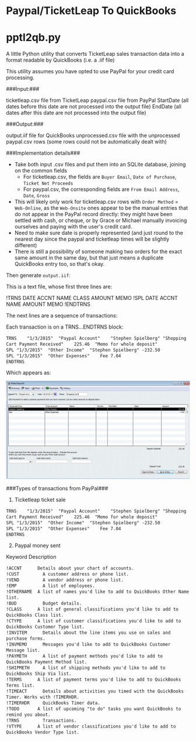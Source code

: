 # Paypal/TicketLeap To QuickBooks
# pptl2qb.py

A little Python utility that converts TicketLeap sales transaction data into a format readable by QuickBooks (i.e. a .iif file)

This utility assumes you have opted to use PayPal for your credit card processing.

###Input:###

ticketleap.csv file from TicketLeap
paypal.csv file from PayPal
StartDate    (all dates before this date are not processed into the output file)
EndDate      (all dates after this date are not processed into the output file)

###Output:###

output.iif file for QuickBooks
unprocessed.csv file with the unprocessed paypal.csv rows (some rows could not be automatically dealt with)

###Implementation details###
- Take both input .csv files and put them into an SQLite database, joining on the common fields
  - For ticketleap.csv, the fields are `Buyer Email`, `Date of Purchase`, `Ticket Net Proceeds`
  - For paypal.csv, the corresponding fields are `From Email Address`, `Date`, `Gross`
- This will likely only work for ticketleap.csv rows with `Order Method` = `Web-Online`, as the `Web-Onsite` ones appear to be the manual entries that do not appear in the PayPal record directly: they might have been settled with cash, or cheque, or by Grace or Michael manually invoicing ourselves and paying with the user's credit card.
- Need to make sure date is properly represented (and just round to the nearest day since the paypal and ticketleap times will be slightly different)
- There is still a possibility of someone making two orders for the exact same amount in the same day, but that just means a duplicate QuickBooks entry too, so that's okay.

Then generate `output.iif`:

This is a text file, whose first three lines are:

!TRNS	DATE	ACCNT	NAME	CLASS	AMOUNT	MEMO
!SPL	DATE	ACCNT	NAME	AMOUNT	MEMO
!ENDTRNS

The next lines are a sequence of transactions:

Each transaction is on a TRNS...ENDTRNS block:
```
TRNS	"1/3/2015"	"Paypal Account"	"Stephen Spielberg"	"Shopping Cart Payment Received"	225.46	"Memo for whole deposit"	
SPL	"1/3/2015"	"Other Income"	"Stephen Spielberg"	-232.50
SPL	"1/3/2015"	"Other Expenses"	Fee	7.04
ENDTRNS
```
Which appears as:

![](https://github.com/MichaelCurrie/TicketLeapToQuickBooks/blob/master/documentation/deposit.jpeg)

###Types of transactions from PayPal###

1. Ticketleap ticket sale
```
TRNS	"1/3/2015"	"Paypal Account"	"Stephen Spielberg"	"Shopping Cart Payment Received"	225.46	"Memo for whole deposit"	
SPL	"1/3/2015"	"Other Income"	"Stephen Spielberg"	-232.50
SPL	"1/3/2015"	"Other Expenses"	Fee	7.04
ENDTRNS
```

2. Paypal money sent



Keyword	Description
```
!ACCNT    	Details about your chart of accounts.
!CUST	      A customer address or phone list.
!VEND	      A vendor address or phone list.
!EMP	      A list of employees.
!OTHERNAME	A list of names you'd like to add to QuickBooks Other Name list.
!BUD	      Budget details.
!CLASS	    A list of general classifications you'd like to add to QuickBooks Class list.
!CTYPE	    A list of customer classifications you'd like to add to QuickBooks Customer Type list.
!INVITEM	  Details about the line items you use on sales and purchase forms.
!INVMEMO	  Messages you'd like to add to QuickBooks Customer Message list.
!PAYMETH	  A list of payment methods you'd like to add to QuickBooks Payment Method list.
!SHIPMETH	  A list of shipping methods you'd like to add to QuickBooks Ship Via list.
!TERMS	    A list of payment terms you'd like to add to QuickBooks Terms list.
!TIMEACT	  Details about activities you timed with the QuickBooks Timer. Works with !TIMERHDR.
!TIMERHDR	  QuickBooks Timer data.
!TODO     	A list of upcoming "to do" tasks you want QuickBooks to remind you about.
!TRNS	      Transactions.
!VTYPE	    A list of vendor classifications you'd like to add to QuickBooks Vendor Type list.
```


